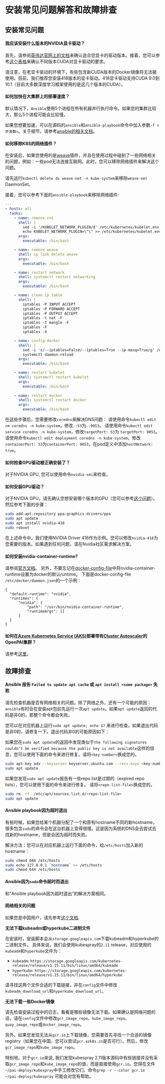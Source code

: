 # 安装常见问题解答和故障排查

## 安装常见问题

#### <div id="which-version-of-nvidia-driver-should-i-install">我应该安装什么版本的NVIDIA显卡驱动？</div>

首先，请参阅[英伟达官网上的文档](https://www.nvidia.com/Download/index.aspx)来确认适合您显卡的驱动版本。接着，您可以参考[这个表格](https://docs.nvidia.com/deploy/cuda-compatibility/index.html#binary-compatibility__table-toolkit-driver)来确认不同版本CUDA对显卡驱动的要求。

请注意，在老显卡驱动的环境下，有些包含新CUDA版本的Docker镜像将无法被使用。目前，我们推荐您安装418版本的显卡驱动。418显卡驱动支持CUDA 9.0到10.1（目前大多数深度学习框架使用的是这几个版本的CUDA）。

#### 如何加快在大集群上的部署速度？

默认情况下，`Ansible`使用5个进程在所有机器并行执行命令。如果您的集群比较大，那么5个进程可能会比较慢。

如果您想要加速，可以在源码的`ansible`和`ansible-playbook`命令中加入参数`-f <并发数>`。关于细节，请参考[ansible的相关文档](https://docs.ansible.com/ansible/latest/cli/ansible.html#cmdoption-ansible-f)。

#### 如何移除K8S的网络插件？

在安装后，如果您使用的是[weave](https://github.com/weaveworks/weave)插件，并且在使用过程中碰到了一些网络相关的问题，例如：一些pod无法连接互联网。此时，您可以移除网络插件来解决这个问题。

请先运行`kubectl delete ds weave-net -n kube-system`来移除`weave-net` DaemonSet。

接着，您可以参考下面的`ansible-playbook`来移除网络插件:

```yaml
---
- hosts: all
  tasks:
    - name: remove cni
      shell: |
        sed -i '/KUBELET_NETWORK_PLUGIN/d' /etc/kubernetes/kubelet.env
        echo KUBELET_NETWORK_PLUGIN=\"\" >> /etc/kubernetes/kubelet.env
      args:
        executable: /bin/bash

    - name: remove weave
      shell: ip link delete weave
      args:
        executable: /bin/bash

    - name: restart network
      shell: systemctl restart networking
      args:
        executable: /bin/bash

    - name: clean ip table
      shell: |
        iptables -P INPUT ACCEPT
        iptables -P FORWARD ACCEPT
        iptables -P OUTPUT ACCEPT
        iptables -t nat -F
        iptables -t mangle -F
        iptables -F
        iptables -X

    - name: config-docker
      shell: |
        sed -i 's/--iptables=False/--iptables=True --ip-masq=True/g' /etc/systemd/system/docker.service.d/docker-options.conf
        systemctl daemon-reload
      args:
        executable: /bin/bash

    - name: restart kubelet
      shell: systemctl restart kubelet
      args:
        executable: /bin/bash
    
    - name: restart docker
      shell: systemctl restart docker
      args:
        executable: /bin/bash
```

在这些步骤后，您需要修改`coredns`来解决DNS问题：
请使用命令`kubectl edit cm coredns -n kube-system`，修改`.:53`为`.:9053`。
请使用命令`kubectl edit service coredns -n kube-system`，修改`targetPort: 53`为 `targetPort: 9053`。
请使用命令`kubectl edit deployment coredns -n kube-system`，修改`containerPort: 53`为`containerPort: 9053`，在pod定义中添加`hostNetwork: true`。

#### <div id="how-to-check-whether-the-gpu-driver-is-installed">如何检查GPU驱动被正确安装了？</div>

对于NVIDIA GPU, 您可以使用命令`nvidia-smi`来检查。

#### <div id="how-to-install-gpu-driver">如何安装GPU驱动？</div>

对于NVIDIA GPU，请先确认您想安装哪个版本的GPU（您可以参考[这个问题](#which-version-of-nvidia-driver-should-i-install)）。然后参考下面的步骤：

```bash
sudo add-apt-repository ppa:graphics-drivers/ppa
sudo apt update
sudo apt install nvidia-418
sudo reboot
```

在上述命令中，我们使用NVIDIA Driver 418作为示例。您可以修改`nvidia-418`为您需要的版本。如果遇到任何问题，请在Nvidia社区需求解决方案。

#### <div id="how-to-install-nvidia-container-runtime">如何安装nvidia-container-runtime?</div>

请参阅[官方文档](https://github.com/NVIDIA/nvidia-container-runtime#installation)。 另外，不要忘记在[docker-config-file](https://docs.docker.com/config/daemon/#configure-the-docker-daemon)中将nvidia-container-runtime设置为docker的默认runtime。 下面是docker-config-file `/etc/docker/daemon.json`的一个示例：

```
{
  "default-runtime": "nvidia",
  "runtimes": {
      "nvidia": {
          "path": "/usr/bin/nvidia-container-runtime",
          "runtimeArgs": []
      }
  }
}
```

#### 如何在[Azure Kubernetes Service (AKS)](https://azure.microsoft.com/en-us/services/kubernetes-service/)部署带有[Cluster Autoscaler](https://github.com/kubernetes/autoscaler/tree/master/cluster-autoscaler)的OpenPAI集群？

请参考[这里](https://github.com/microsoft/pai/tree/master/contrib/aks-engine)。

## <div id="troubleshooting">故障排查</div>

#### Ansible 报告 `Failed to update apt cache` 或 `apt install <some package>` 失败

请先检查机器是否有网络相关的问题。除了网络之外，还有一个可能的原因：`ansible`有时会在安装apt包前先运行一次`apt update`。如果`apt update`返回的代码是非0的，那整个命令都会失败。

您可以在对应机器上运行`sudo apt update; echo $?` 来进行检查。如果退出代码是非0的，请修复一下。退出代码非0的可能原因如下：

如果您在`sudo apt update`的返回中发现类似于`the following signatures couldn’t be verified because the public key is not available`这样的信息，您可以使用下面的命令来进行修复。请将`<key-number>`换成您的。

```bash
sudo apt-key adv --keyserver keyserver.ubuntu.com --recv-keys <key-number>
sudo apt update
```

如果您发现`sudo apt update`报告有一些repo list是过期的（expired repo lists），您可以使用下面的命令来进行修复。 请将`<repo-list-file>`换成您的。

```bash
sudo rm -rf  /etc/apt/sources.list.d/<repo-list-file>
sudo apt update
```

#### Ansible playbook因为超时退出

有些时候，如果您给某个机器分配了一个和原有hostname不同的新hostname，很多包含`sudo`的命令会在这台机器上变得很慢。这是因为系统的DNS会去尝试去找新的hostname，但是会因为超时而失败。

解决方法：您可以在对应机器上运行下面的命令，给`/etc/hosts`加入新的hostname：

```bash
sudo chmod 666 /etc/hosts
sudo echo 127.0.0.1 `hostname` >> /etc/hosts
sudo chmod 644 /etc/hosts
```

#### Ansible因为`sudo`命令超时而退出

和“Ansible playbook因为超时退出”的解决方案相同。

#### 网络相关的问题

如果您是中国用户，请先参考[这个文档](./configuration-for-china.md).

**无法下载kubeadm或hyperkube二进制文件**

在安装时，安装脚本会从`storage.googleapis.com`下载kubeadm和hyperkube的二进制文件。 具体来说，我们会使用kubespray的`2.11` release，对应使用的`kubeadm`和`hyperkube`文件为：

  - `kubeadm`: `https://storage.googleapis.com/kubernetes-release/release/v1.15.11/bin/linux/amd64/kubeadm`
  - `hyperkube`: `https://storage.googleapis.com/kubernetes-release/release/v1.15.11/bin/linux/amd64/hyperkube`

请寻找这两个文件合适的下载链接，并在`config`文件中修改`kubeadm_download_url`和`hyperkube_download_url`。

**无法下载一些Docker镜像**

请先检查安装过程中的日志，看看是哪些镜像无法下载。如果确认是网络问题的话，请在`config`文件中修改`gcr_image_repo`、`kube_image_repo`、`quay_image_repo`或`docker_image_repo`。

另外，如果您发现无法从`gcr.io`上下载镜像，您需要首先寻找一个合适的镜像registry（如果您在中国，您可以尝试`gcr.azk8s.cn`是否可行）。然后，修改`gcr_image_repo`和`kube_image_repo`。

特别地，对于`gcr.io`来说, 我们发现kubespray 2.11版本源码中有些链接并没有采取`gcr_image_repo`和`kube_image_repo`的值，而是直接使用`gcr.io`。您得在文件`~/pai-deploy/kubespray`中手工修改它们。命令`grep -r --color gcr.io ~/pai-deploy/kubespray` 可能会对您有帮助。